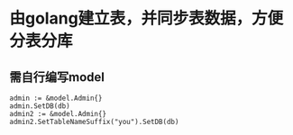 # 由golang建立表，并同步表数据，方便分表分库
## 需自行编写model
    admin := &model.Admin{}
    admin.SetDB(db)
    admin2 := &model.Admin{}
    admin2.SetTableNameSuffix("you").SetDB(db)

